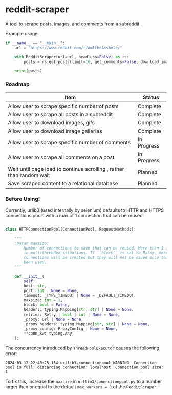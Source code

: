# reddit-scraper

A tool to scrape posts, images, and comments from a subreddit.

Example usage:

```python
if __name__ == "__main__":
    url = "https://www.reddit.com/r/AmItheAsshole/"

    with RedditScraper(url=url, headless=False) as rs:
        posts = rs.get_posts(limit=16, get_comments=False, download_images_dir="./example")

    print(posts)

```

### Roadmap
| Item                                                                 | Status      |
|----------------------------------------------------------------------|-------------|
| Allow user to scrape specific number of posts                        | Complete    |
| Allow user to scrape all posts in a subreddit                        | Complete    |
| Allow user to download images, gifs                                  | Complete    |
| Allow user to download image galleries                               | Complete    |
| Allow user to scrape specific number of comments                     | In Progress |
| Allow user to scrape all comments on a post                          | In Progress |
| Wait until page load to continue scrolling , rather than random wait | Planned     |
| Save scraped content to a relational database                        | Planned     |

### Before Using!

Currently, urlib3 (used internally by selenium) defaults to HTTP and HTTPS connections pools with a max of 1 connection that can be reused:

```python

class HTTPConnectionPool(ConnectionPool, RequestMethods):

    """
    :param maxsize:
        Number of connections to save that can be reused. More than 1 is useful
        in multithreaded situations. If ``block`` is set to False, more
        connections will be created but they will not be saved once they've
        been used.
    """

    def __init__(
        self,
        host: str,
        port: int | None = None,
        timeout: _TYPE_TIMEOUT | None = _DEFAULT_TIMEOUT,
        maxsize: int = 1,
        block: bool = False,
        headers: typing.Mapping[str, str] | None = None,
        retries: Retry | bool | int | None = None,
        _proxy: Url | None = None,
        _proxy_headers: typing.Mapping[str, str] | None = None,
        _proxy_config: ProxyConfig | None = None,
        **conn_kw: typing.Any,
    ):

```

The concurrency introduced by `ThreadPoolExecutor` causes the following error:

```
2024-03-12 22:40:25,164 urllib3.connectionpool WARNING  Connection pool is full, discarding connection: localhost. Connection pool size: 1
```

To fix this, increase the `maxsize` in `urllib3/connectionpool.py` to a number larger than or equal to the default `max_workers = 8` of the `RedditScraper`.
